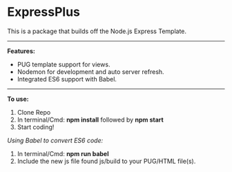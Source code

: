 # ExpressPlus
This is a package that builds off the Node.js Express Template.

---

**Features:**
  * PUG template support for views.
  * Nodemon for development and auto server refresh.
  * Integrated ES6 support with Babel.

---


**To use:**

1. Clone Repo
2. In terminal/Cmd: **npm install** followed by **npm start**
3. Start coding!


*Using Babel to convert ES6 code:*

1. In terminal/Cmd: **npm run babel**
2. Include the new js file found js/build to your PUG/HTML file(s).
